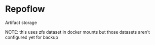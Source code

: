# Repoflow

Artifact storage

NOTE: this uses zfs dataset in docker mounts but those datasets aren't configured yet for backup
